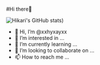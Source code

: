 #Hi there👋

![Hikari's GitHub stats](https://github-readme-stats.vercel.app/api?username=xxhyxayxx&count_private=true&show_icons=true&theme=monokai))


- 👋 Hi, I’m @xxhyxayxx
- 👀 I’m interested in ...
- 🌱 I’m currently learning ...
- 💞️ I’m looking to collaborate on ...
- 📫 How to reach me ...

<!---
xxhyxayxx/xxhyxayxx is a ✨ special ✨ repository because its `README.md` (this file) appears on your GitHub profile.
You can click the Preview link to take a look at your changes.
--->
